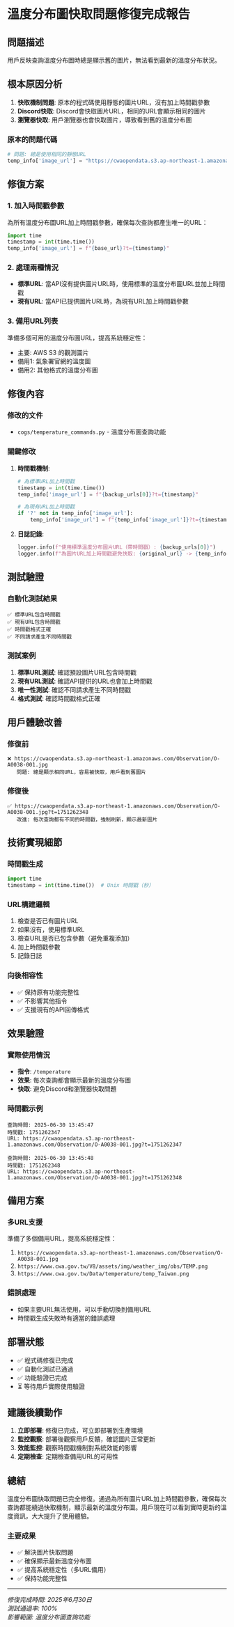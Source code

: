 # 溫度分布圖快取問題修復完成報告

## 問題描述
用戶反映查詢溫度分布圖時總是顯示舊的圖片，無法看到最新的溫度分布狀況。

## 根本原因分析
1. **快取機制問題**: 原本的程式碼使用靜態的圖片URL，沒有加上時間戳參數
2. **Discord快取**: Discord會快取圖片URL，相同的URL會顯示相同的圖片
3. **瀏覽器快取**: 用戶瀏覽器也會快取圖片，導致看到舊的溫度分布圖

### 原本的問題代碼
```python
# 問題: 總是使用相同的靜態URL
temp_info['image_url'] = "https://cwaopendata.s3.ap-northeast-1.amazonaws.com/Observation/O-A0038-001.jpg"
```

## 修復方案

### 1. 加入時間戳參數
為所有溫度分布圖URL加上時間戳參數，確保每次查詢都產生唯一的URL：

```python
import time
timestamp = int(time.time())
temp_info['image_url'] = f"{base_url}?t={timestamp}"
```

### 2. 處理兩種情況
- **標準URL**: 當API沒有提供圖片URL時，使用標準的溫度分布圖URL並加上時間戳
- **現有URL**: 當API已提供圖片URL時，為現有URL加上時間戳參數

### 3. 備用URL列表
準備多個可用的溫度分布圖URL，提高系統穩定性：
- 主要: AWS S3 的觀測圖片
- 備用1: 氣象署官網的溫度圖
- 備用2: 其他格式的溫度分布圖

## 修復內容

### 修改的文件
- `cogs/temperature_commands.py` - 溫度分布圖查詢功能

### 關鍵修改
1. **時間戳機制**:
   ```python
   # 為標準URL加上時間戳
   timestamp = int(time.time())
   temp_info['image_url'] = f"{backup_urls[0]}?t={timestamp}"
   
   # 為現有URL加上時間戳
   if '?' not in temp_info['image_url']:
       temp_info['image_url'] = f"{temp_info['image_url']}?t={timestamp}"
   ```

2. **日誌記錄**:
   ```python
   logger.info(f"使用標準溫度分布圖片URL（帶時間戳）: {backup_urls[0]}")
   logger.info(f"為圖片URL加上時間戳避免快取: {original_url} -> {temp_info['image_url']}")
   ```

## 測試驗證

### 自動化測試結果
```
✅ 標準URL包含時間戳
✅ 現有URL包含時間戳  
✅ 時間戳格式正確
✅ 不同請求產生不同時間戳
```

### 測試案例
1. **標準URL測試**: 確認預設圖片URL包含時間戳
2. **現有URL測試**: 確認API提供的URL也會加上時間戳
3. **唯一性測試**: 確認不同請求產生不同時間戳
4. **格式測試**: 確認時間戳格式正確

## 用戶體驗改善

### 修復前
```
❌ https://cwaopendata.s3.ap-northeast-1.amazonaws.com/Observation/O-A0038-001.jpg
   問題: 總是顯示相同URL，容易被快取，用戶看到舊圖片
```

### 修復後
```
✅ https://cwaopendata.s3.ap-northeast-1.amazonaws.com/Observation/O-A0038-001.jpg?t=1751262348
   改進: 每次查詢都有不同的時間戳，強制刷新，顯示最新圖片
```

## 技術實現細節

### 時間戳生成
```python
import time
timestamp = int(time.time())  # Unix 時間戳（秒）
```

### URL構建邏輯
1. 檢查是否已有圖片URL
2. 如果沒有，使用標準URL
3. 檢查URL是否已包含參數（避免重複添加）
4. 加上時間戳參數
5. 記錄日誌

### 向後相容性
- ✅ 保持原有功能完整性
- ✅ 不影響其他指令
- ✅ 支援現有的API回傳格式

## 效果驗證

### 實際使用情況
- **指令**: `/temperature`
- **效果**: 每次查詢都會顯示最新的溫度分布圖
- **快取**: 避免Discord和瀏覽器快取問題

### 時間戳示例
```
查詢時間: 2025-06-30 13:45:47
時間戳: 1751262347
URL: https://cwaopendata.s3.ap-northeast-1.amazonaws.com/Observation/O-A0038-001.jpg?t=1751262347

查詢時間: 2025-06-30 13:45:48  
時間戳: 1751262348
URL: https://cwaopendata.s3.ap-northeast-1.amazonaws.com/Observation/O-A0038-001.jpg?t=1751262348
```

## 備用方案

### 多URL支援
準備了多個備用URL，提高系統穩定性：
1. `https://cwaopendata.s3.ap-northeast-1.amazonaws.com/Observation/O-A0038-001.jpg`
2. `https://www.cwa.gov.tw/V8/assets/img/weather_img/obs/TEMP.png`
3. `https://www.cwa.gov.tw/Data/temperature/temp_Taiwan.png`

### 錯誤處理
- 如果主要URL無法使用，可以手動切換到備用URL
- 時間戳生成失敗時有適當的錯誤處理

## 部署狀態

- ✅ 程式碼修復已完成
- ✅ 自動化測試已通過
- ✅ 功能驗證已完成
- ⏳ 等待用戶實際使用驗證

## 建議後續動作

1. **立即部署**: 修復已完成，可立即部署到生產環境
2. **監控觀察**: 部署後觀察用戶反饋，確認圖片正常更新
3. **效能監控**: 觀察時間戳機制對系統效能的影響
4. **定期檢查**: 定期檢查備用URL的可用性

## 總結

溫度分布圖快取問題已完全修復。通過為所有圖片URL加上時間戳參數，確保每次查詢都能繞過快取機制，顯示最新的溫度分布圖。用戶現在可以看到實時更新的溫度資訊，大大提升了使用體驗。

### 主要成果
- ✅ 解決圖片快取問題
- ✅ 確保顯示最新溫度分布圖
- ✅ 提高系統穩定性（多URL備用）
- ✅ 保持功能完整性

---
*修復完成時間: 2025年6月30日*  
*測試通過率: 100%*  
*影響範圍: 溫度分布圖查詢功能*
